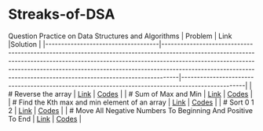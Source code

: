 

 

# Streaks-of-DSA
Question Practice on Data Structures and Algorithms
| Problem                            | Link                                      |Solution                                                                                                                                                                                                                                                                             |
|------------------------------------|-----------------------------------------------------------------------------------------------------------------------------------------------------------------------------------------------------------------------------------------------------------------------------------------------------------------------------|--------------------------------------------------------------------------------------------------|
| # Reverse the array                     | [Link](https://www.codingninjas.com/codestudio/problems/reverse-the-array_1262298?topList=love-babbar-dsa-sheet-problems) | [Codes](https://github.com/JayeshYadav99/Streaks-of-DSA-/blob/main/ReverseArray.cpp)                                                                                                                                                                                                                                                                         |
| # Sum of Max and Min          | [Link](https://www.codingninjas.com/codestudio/problems/sum-of-max-and-min_1081476?topList=love-babbar-dsa-sheet-problems)   | [Codes](https://github.com/JayeshYadav99/Streaks-of-DSA-/blob/main/SUMofMaxandMin.cpp)                                                                                                                                                                                                                                                           |
| # Find the Kth max and min element of an array | [Link](https://www.codingninjas.com/codestudio/problems/kth-smallest-and-largest-element-of-array_1115488?topList=love-babbar-dsa-sheet-problems)          | [Codes](https://github.com/JayeshYadav99/Streaks-of-DSA-/blob/main/KthMaxandMin.cpp)                                                                                                                                                                                                                                     |
| # Sort 0 1 2          | [Link](https://www.codingninjas.com/codestudio/problems/sort-0-1-2_631055?topList=love-babbar-dsa-sheet-problems)        | [Codes](https://github.com/JayeshYadav99/Streaks-of-DSA-/blob/main/SORT012.cpp)                                                                                                                                                                                                                                                        |
| # Move All Negative Numbers To Beginning And Positive To End         | [Link](https://www.codingninjas.com/codestudio/problems/move-all-negative-numbers-to-beginning-and-positive-to-end_1112620?topList=love-babbar-dsa-sheet-problems&leftPanelTab=0)                  | [Codes](https://github.com/JayeshYadav99/Streaks-of-DSA-/blob/main/MoveSmalltoleftAndBigtoRight.cpp)                                                                                                                                                                                                                                             |

